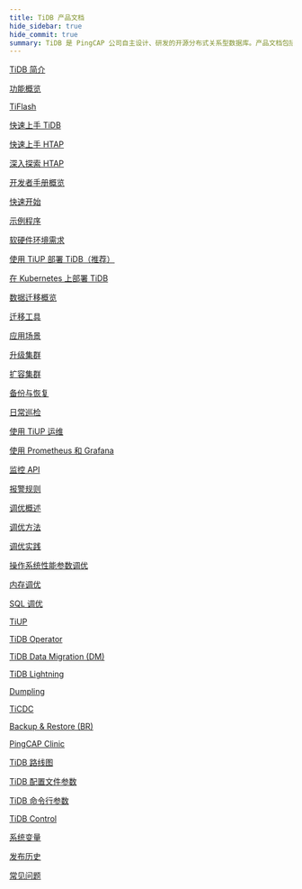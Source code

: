 ```yaml
---
title: TiDB 产品文档
hide_sidebar: true
hide_commit: true
summary: TiDB 是 PingCAP 公司自主设计、研发的开源分布式关系型数据库。产品文档包括了 TiDB 简介、功能概览、TiFlash、快速上手 TiDB、HTAP、开发者手册概览、软硬件环境需求、使用 TiUP 部署 TiDB、数据迁移概览、运维、监控、调优、工具、TiDB 路线图、配置文件参数、命令行参数、TiDB Control、系统变量、发布历史、常见问题。
---
```


<LearningPathContainer platform="tidb" title="TiDB" subTitle="TiDB 是 PingCAP 公司自主设计、研发的开源分布式关系型数据库。您可以在这里查看概念介绍、操作指南、应用开发、参考等产品文档。">

<LearningPath label="了解" icon="cloud1">

[TiDB 简介](https://docs.pingcap.com/zh/tidb/v8.1/overview)

[功能概览](https://docs.pingcap.com/zh/tidb/v8.1/basic-features)

[TiFlash](https://docs.pingcap.com/zh/tidb/v8.1/tiflash-overview)

</LearningPath>

<LearningPath label="试用" icon="cloud5">

[快速上手 TiDB](https://docs.pingcap.com/zh/tidb/v8.1/quick-start-with-tidb)

[快速上手 HTAP](https://docs.pingcap.com/zh/tidb/v8.1/quick-start-with-htap)

[深入探索 HTAP](https://docs.pingcap.com/zh/tidb/v8.1/explore-htap)

</LearningPath>

<LearningPath label="开发" icon="doc8">

[开发者手册概览](https://docs.pingcap.com/zh/tidb/v8.1/dev-guide-overview)

[快速开始](https://docs.pingcap.com/zh/tidb/v8.1/dev-guide-build-cluster-in-cloud)

[示例程序](https://docs.pingcap.com/zh/tidb/v8.1/dev-guide-sample-application-java-spring-boot)

</LearningPath>

<LearningPath label="部署" icon="deploy">

[软硬件环境需求](https://docs.pingcap.com/zh/tidb/v8.1/hardware-and-software-requirements)

[使用 TiUP 部署 TiDB（推荐）](https://docs.pingcap.com/zh/tidb/v8.1/production-deployment-using-tiup)

[在 Kubernetes 上部署 TiDB](https://docs.pingcap.com/zh/tidb-in-kubernetes/stable)

</LearningPath>

<LearningPath label="迁移" icon="cloud3">

[数据迁移概览](https://docs.pingcap.com/zh/tidb/v8.1/migration-overview)

[迁移工具](https://docs.pingcap.com/zh/tidb/v8.1/migration-tools)

[应用场景](https://docs.pingcap.com/zh/tidb/v8.1/migrate-aurora-to-tidb)

</LearningPath>

<LearningPath label="运维" icon="maintain">

[升级集群](https://docs.pingcap.com/zh/tidb/v8.1/upgrade-tidb-using-tiup)

[扩容集群](https://docs.pingcap.com/zh/tidb/v8.1/scale-tidb-using-tiup)

[备份与恢复](https://docs.pingcap.com/zh/tidb/v8.1/backup-and-restore-overview)

[日常巡检](https://docs.pingcap.com/zh/tidb/v8.1/daily-check)

[使用 TiUP 运维](https://docs.pingcap.com/zh/tidb/v8.1/maintain-tidb-using-tiup)

</LearningPath>

<LearningPath label="监控" icon="cloud6">

[使用 Prometheus 和 Grafana](https://docs.pingcap.com/zh/tidb/v8.1/tidb-monitoring-framework)

[监控 API](https://docs.pingcap.com/zh/tidb/v8.1/tidb-monitoring-api)

[报警规则](https://docs.pingcap.com/zh/tidb/v8.1/alert-rules)

</LearningPath>

<LearningPath label="调优" icon="tidb-cloud-tune">

[调优概述](https://docs.pingcap.com/zh/tidb/v8.1/performance-tuning-overview)

[调优方法](https://docs.pingcap.com/zh/tidb/v8.1/performance-tuning-methods)

[调优实践](https://docs.pingcap.com/zh/tidb/v8.1/performance-tuning-practices)

[操作系统性能参数调优](https://docs.pingcap.com/zh/tidb/v8.1/tune-operating-system)

[内存调优](https://docs.pingcap.com/zh/tidb/v8.1/configure-memory-usage)

[SQL 调优](https://docs.pingcap.com/zh/tidb/v8.1/sql-tuning-overview)

</LearningPath>

<LearningPath label="工具" icon="doc7">

[TiUP](https://docs.pingcap.com/zh/tidb/v8.1/tiup-overview)

[TiDB Operator](https://docs.pingcap.com/zh/tidb/v8.1/tidb-operator-overview)

[TiDB Data Migration (DM)](https://docs.pingcap.com/zh/tidb/v8.1/dm-overview)

[TiDB Lightning](https://docs.pingcap.com/zh/tidb/v8.1/tidb-lightning-overview)

[Dumpling](https://docs.pingcap.com/zh/tidb/v8.1/dumpling-overview)

[TiCDC](https://docs.pingcap.com/zh/tidb/v8.1/ticdc-overview)

[Backup & Restore (BR)](https://docs.pingcap.com/zh/tidb/v8.1/backup-and-restore-overview)

[PingCAP Clinic](https://docs.pingcap.com/zh/tidb/v8.1/clinic-introduction)

</LearningPath>

<LearningPath label="参考" icon="cloud-dev">

[TiDB 路线图](https://docs.pingcap.com/zh/tidb/dev/tidb-roadmap)

[TiDB 配置文件参数](https://docs.pingcap.com/zh/tidb/v8.1/tidb-configuration-file)

[TiDB 命令行参数](https://docs.pingcap.com/zh/tidb/v8.1/command-line-flags-for-tidb-configuration)

[TiDB Control](https://docs.pingcap.com/zh/tidb/v8.1/tidb-control)

[系统变量](https://docs.pingcap.com/zh/tidb/v8.1/system-variables)

[发布历史](https://docs.pingcap.com/zh/tidb/v8.1/release-notes)

[常见问题](https://docs.pingcap.com/zh/tidb/v8.1/faq-overview)

</LearningPath>

</LearningPathContainer>
